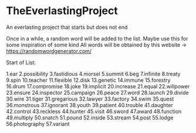 # TheEverlastingProject
An everlasting project that starts but does not end

Once in a while, a random word will be added to the list. Maybe use this for some inspiration of some kind
All words will be obtained by this website -> https://randomwordgenerator.com/

Start of List:

1.ear
2.possibility
3.fastidious
4.morsel
5.summit
6.beg
7.infinite
8.treaty
9.spin
10.teacher
11.flexible
12.disk
13.genetic
14.immune
15.forestry
16.drum
17.compromise
18.joke
19.implicit
20.increase
21.equal
22.willpower
23.ensure
24.inspector
25.campaign
26.peace
27.word
28.launch
29.divide
30.wire
31.tiger
31.gregarious
32.lawyer
33.factory
34.swim
35.quest
36.monstrous
37.ignorant
38.youth
39.patient
40.trouble
41.daughter
42.control
43.reckless
44.hunter
45.visit
46.sword
47.award
48.function
49.multiply
50.snatch
51.pound
52.inside
53.stream
54.post
55.lodge
56.photography
57.variant
